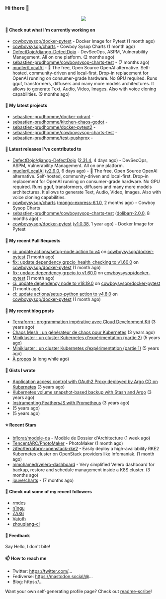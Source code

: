 ### Hi there 👋

<p align="center"><img src="https://github-readme-stats.vercel.app/api?username=sebastien-prudhomme&show_icons=true&locale=en"/></p>

#### 👷 Check out what I'm currently working on

- [cowboysysop/docker-pytest](https://github.com/cowboysysop/docker-pytest) - Docker Image for Pytest (1 month ago)
- [cowboysysop/charts](https://github.com/cowboysysop/charts) - Cowboy Sysop Charts (1 month ago)
- [DefectDojo/django-DefectDojo](https://github.com/DefectDojo/django-DefectDojo) -  DevSecOps, ASPM, Vulnerability Management. All on one platform. (2 months ago)
- [sebastien-prudhomme/cowboysysop-charts-test](https://github.com/sebastien-prudhomme/cowboysysop-charts-test) -  (7 months ago)
- [mudler/LocalAI](https://github.com/mudler/LocalAI) - :robot: The free, Open Source OpenAI alternative. Self-hosted, community-driven and local-first. Drop-in replacement for OpenAI running on consumer-grade hardware. No GPU required. Runs gguf, transformers, diffusers and many more models architectures. It allows to generate Text, Audio, Video, Images. Also with voice cloning capabilities. (9 months ago)

#### 🌱 My latest projects

- [sebastien-prudhomme/docker-qdrant](https://github.com/sebastien-prudhomme/docker-qdrant) - 
- [sebastien-prudhomme/kitchen-chaos-godot](https://github.com/sebastien-prudhomme/kitchen-chaos-godot) - 
- [sebastien-prudhomme/docker-pytest2](https://github.com/sebastien-prudhomme/docker-pytest2) - 
- [sebastien-prudhomme/cowboysysop-charts-test](https://github.com/sebastien-prudhomme/cowboysysop-charts-test) - 
- [sebastien-prudhomme/test-pushprox](https://github.com/sebastien-prudhomme/test-pushprox) - 

#### 🔭 Latest releases I've contributed to

- [DefectDojo/django-DefectDojo](https://github.com/DefectDojo/django-DefectDojo) ([2.31.4](https://github.com/DefectDojo/django-DefectDojo/releases/tag/2.31.4), 4 days ago) -  DevSecOps, ASPM, Vulnerability Management. All on one platform.
- [mudler/LocalAI](https://github.com/mudler/LocalAI) ([v2.9.0](https://github.com/mudler/LocalAI/releases/tag/v2.9.0), 6 days ago) - :robot: The free, Open Source OpenAI alternative. Self-hosted, community-driven and local-first. Drop-in replacement for OpenAI running on consumer-grade hardware. No GPU required. Runs gguf, transformers, diffusers and many more models architectures. It allows to generate Text, Audio, Video, Images. Also with voice cloning capabilities.
- [cowboysysop/charts](https://github.com/cowboysysop/charts) ([mongo-express-6.1.0](https://github.com/cowboysysop/charts/releases/tag/mongo-express-6.1.0), 2 months ago) - Cowboy Sysop Charts
- [sebastien-prudhomme/cowboysysop-charts-test](https://github.com/sebastien-prudhomme/cowboysysop-charts-test) ([dolibarr-2.0.0](https://github.com/sebastien-prudhomme/cowboysysop-charts-test/releases/tag/dolibarr-2.0.0), 8 months ago) - 
- [cowboysysop/docker-pytest](https://github.com/cowboysysop/docker-pytest) ([v1.0.38](https://github.com/cowboysysop/docker-pytest/releases/tag/v1.0.38), 1 year ago) - Docker Image for Pytest

#### 🔨 My recent Pull Requests

- [ci: update actions/setup-node action to v4](https://github.com/cowboysysop/docker-pytest/pull/371) on [cowboysysop/docker-pytest](https://github.com/cowboysysop/docker-pytest) (1 month ago)
- [fix: update dependency grpcio_health_checking to v1.60.0](https://github.com/cowboysysop/docker-pytest/pull/370) on [cowboysysop/docker-pytest](https://github.com/cowboysysop/docker-pytest) (1 month ago)
- [fix: update dependency grpcio to v1.60.0](https://github.com/cowboysysop/docker-pytest/pull/369) on [cowboysysop/docker-pytest](https://github.com/cowboysysop/docker-pytest) (1 month ago)
- [ci: update dependency node to v18.19.0](https://github.com/cowboysysop/docker-pytest/pull/368) on [cowboysysop/docker-pytest](https://github.com/cowboysysop/docker-pytest) (1 month ago)
- [ci: update actions/setup-python action to v4.8.0](https://github.com/cowboysysop/docker-pytest/pull/367) on [cowboysysop/docker-pytest](https://github.com/cowboysysop/docker-pytest) (1 month ago)

#### 📜 My recent blog posts

- [Terraform : programmation impérative avec Cloud Development Kit](https://www.cowboysysop.com/post/terraform-programmation-imperative-avec-cloud-development-kit/) (3 years ago)
- [Chaos Mesh : un générateur de chaos pour Kubernetes](https://www.cowboysysop.com/post/chaos-mesh-un-generateur-de-chaos-pour-kubernetes/) (3 years ago)
- [Minikluster : un cluster Kubernetes d’expérimentation (partie 2)](https://www.cowboysysop.com/post/minikluster-un-cluster-kubernetes-d-experimentation-partie-2/) (5 years ago)
- [Minikluster : un cluster Kubernetes d’expérimentation (partie 1)](https://www.cowboysysop.com/post/minikluster-un-cluster-kubernetes-d-experimentation-partie-1/) (5 years ago)
- [À propos](https://www.cowboysysop.com/page/a-propos/) (a long while ago)

#### 📓 Gists I wrote

- [Application access control with OAuth2 Proxy deployed by Argo CD on Kubernetes](https://gist.github.com/c90af146c465305087d5f5a55990ca71) (3 years ago)
- [Kubernetes volume snapshot-based backup with Stash and Argo](https://gist.github.com/c53e870dc6b4987fefa4c36ea9f1187c) (3 years ago)
- [Instrumenting FeathersJS with Prometheus](https://gist.github.com/93ab307c8c03a9c5fdb1ff728f413855) (3 years ago)
- [](https://gist.github.com/9827398f4f792569e56351ac56e80b80) (5 years ago)
- [](https://gist.github.com/064f0ea019c9ff37b71ebc023c0a0c6b) (5 years ago)

#### ⭐ Recent Stars

- [bflorat/modele-da](https://github.com/bflorat/modele-da) - Modèle de Dossier d&#39;Architecture (1 week ago)
- [TencentARC/PhotoMaker](https://github.com/TencentARC/PhotoMaker) - PhotoMaker (1 month ago)
- [zifeo/terraform-openstack-rke2](https://github.com/zifeo/terraform-openstack-rke2) - Easily deploy a high-availability RKE2 Kubernetes cluster on OpenStack providers like Infomaniak. (1 month ago)
- [mmohamed/velero-dashboard](https://github.com/mmohamed/velero-dashboard) - Very simplified Velero dashboard for backup, restore and schedule management inside a K8S cluster. (3 months ago)
- [jouve/charts](https://github.com/jouve/charts) -  (7 months ago)

#### 👯 Check out some of my recent followers

- [rmdes](https://github.com/rmdes)
- [n1ngu](https://github.com/n1ngu)
- [ZAX6](https://github.com/ZAX6)
- [Vatoth](https://github.com/Vatoth)
- [zhouqiang-cl](https://github.com/zhouqiang-cl)

#### 💬 Feedback

Say Hello, I don't bite!

#### 📫 How to reach me

- Twitter: https://twitter.com/...
- Fediverse: https://mastodon.social/@...
- Blog: https://...

Want your own self-generating profile page? Check out [readme-scribe](https://github.com/muesli/readme-scribe)!
